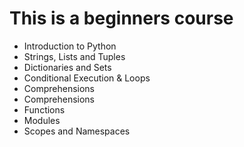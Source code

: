 <h1> This is a beginners course </h1>
<ul>
  <li>Introduction to Python</li>
  <li>Strings, Lists and Tuples</li>
  <li>Dictionaries and Sets</li>
  <li>Conditional Execution & Loops</li>
  <li>Comprehensions</li>
  <li>Comprehensions</li>
  <li>Functions</li>
  <li>Modules</li>
  <li>Scopes and Namespaces</li>
</ul>
